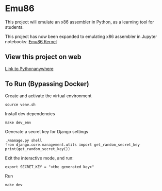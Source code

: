 # Emu86
This project will emulate an x86 assembler in Python, as a learning tool for students.

This project has now been expanded to emulating x86 assembler in Jupyter notebooks: [Emu86 Kernel](https://github.com/gcallah/Emu86/blob/master/kernels/README.md)

## View this project on web
[Link to Pythonanywhere](https://emu86.pythonanywhere.com)

## To Run (Bypassing Docker)
Create and activate the virtual environment
```
source venv.sh
```

Install dev dependencies
```
make dev_env
```

Generate a secret key for Django settings
```
./manage.py shell
from django.core.management.utils import get_random_secret_key
print(get_random_secret_key())
```

Exit the interactive mode, and run:
```
export SECRET_KEY = "<the generated key>"
```

Run
```
make dev
```